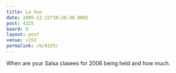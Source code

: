 ```yaml
---
title: La Vue
date: 2005-12-22T10:26:30.000Z
post: 4325
board: 8
layout: post
venue: v153
permalink: /m/4325/
---
```

When are your Salsa clasees for 2006 being held and how much.
